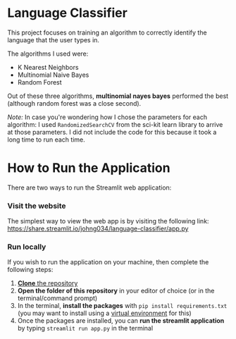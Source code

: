 # Language Classifier

This project focuses on training an algorithm to correctly identify the language that the user types in.

The algorithms I used were:
  - K Nearest Neighbors
  - Multinomial Naive Bayes
  - Random Forest

Out of these three algorithms, **multinomial nayes bayes** performed the best (although random forest was a close second).

*Note:* In case you're wondering how I chose the parameters for each algorithm: I used `RandomizedSearchCV` from the sci-kit learn library to arrive at those parameters. I did not include the code for this because it took a long time to run each time.

# How to Run the Application
There are two ways to run the Streamlit web application:

### Visit the website
The simplest way to view the web app is by visiting the following link: https://share.streamlit.io/johng034/language-classifier/app.py

### Run locally
If you wish to run the application on your machine, then complete the following steps:
1. [**Clone** the repository](https://docs.github.com/en/repositories/creating-and-managing-repositories/cloning-a-repository)
2. **Open the folder of this repository** in your editor of choice (or in the terminal/command prompt)
3. In the terminal, **install the packages** with `pip install requirements.txt` (you may want to install using a [virtual environment](https://docs.python.org/3/tutorial/venv.html) for this)
4. Once the packages are installed, you can **run the streamlit application** by typing `streamlit run app.py` in the terminal
